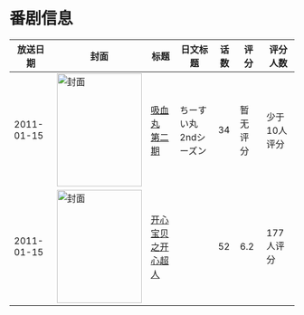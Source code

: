# 番剧信息

|放送日期|封面|标题|日文标题|话数|评分|评分人数|
|---|---|---|---|---|---|---|
|2011-01-15|<img src="https://lain.bgm.tv/pic/cover/c/0f/ea/46078_DLxRR.jpg" alt="封面" style="width:150px;height:200px;object-fit:cover;">|[吸血丸 第二期](https://bangumi.tv/subject/46078)|ちーすい丸 2ndシーズン|34|暂无评分|少于10人评分|
|2011-01-15|<img src="https://lain.bgm.tv/pic/cover/c/3c/a2/320413_jLbdN.jpg" alt="封面" style="width:150px;height:200px;object-fit:cover;">|[开心宝贝之开心超人](https://bangumi.tv/subject/320413)||52|6.2|177人评分|
